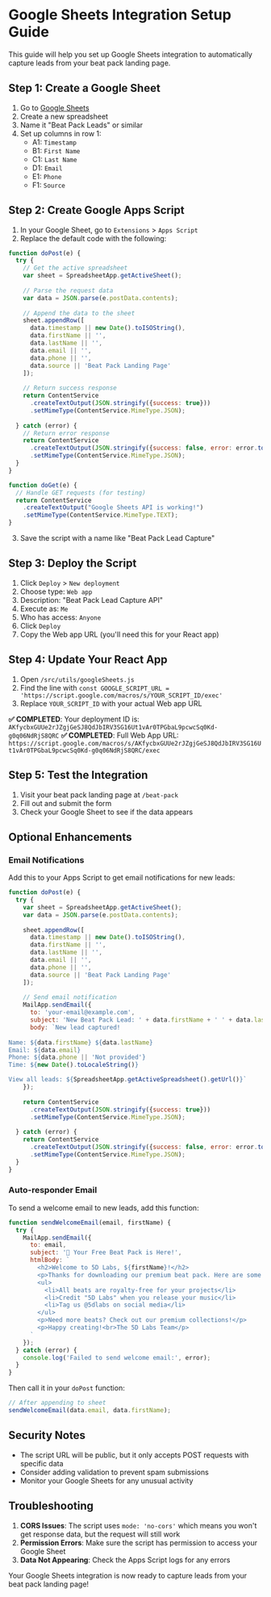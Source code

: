 # Google Sheets Integration Setup Guide

This guide will help you set up Google Sheets integration to automatically capture leads from your beat pack landing page.

## Step 1: Create a Google Sheet

1. Go to [Google Sheets](https://sheets.google.com)
2. Create a new spreadsheet
3. Name it "Beat Pack Leads" or similar
4. Set up columns in row 1:
   - A1: `Timestamp`
   - B1: `First Name`
   - C1: `Last Name`
   - D1: `Email`
   - E1: `Phone`
   - F1: `Source`

## Step 2: Create Google Apps Script

1. In your Google Sheet, go to `Extensions` > `Apps Script`
2. Replace the default code with the following:

```javascript
function doPost(e) {
  try {
    // Get the active spreadsheet
    var sheet = SpreadsheetApp.getActiveSheet();
    
    // Parse the request data
    var data = JSON.parse(e.postData.contents);
    
    // Append the data to the sheet
    sheet.appendRow([
      data.timestamp || new Date().toISOString(),
      data.firstName || '',
      data.lastName || '',
      data.email || '',
      data.phone || '',
      data.source || 'Beat Pack Landing Page'
    ]);
    
    // Return success response
    return ContentService
      .createTextOutput(JSON.stringify({success: true}))
      .setMimeType(ContentService.MimeType.JSON);
      
  } catch (error) {
    // Return error response
    return ContentService
      .createTextOutput(JSON.stringify({success: false, error: error.toString()}))
      .setMimeType(ContentService.MimeType.JSON);
  }
}

function doGet(e) {
  // Handle GET requests (for testing)
  return ContentService
    .createTextOutput("Google Sheets API is working!")
    .setMimeType(ContentService.MimeType.TEXT);
}
```

3. Save the script with a name like "Beat Pack Lead Capture"

## Step 3: Deploy the Script

1. Click `Deploy` > `New deployment`
2. Choose type: `Web app`
3. Description: "Beat Pack Lead Capture API"
4. Execute as: `Me`
5. Who has access: `Anyone`
6. Click `Deploy`
7. Copy the Web app URL (you'll need this for your React app)

## Step 4: Update Your React App

1. Open `/src/utils/googleSheets.js`
2. Find the line with `const GOOGLE_SCRIPT_URL = 'https://script.google.com/macros/s/YOUR_SCRIPT_ID/exec'`
3. Replace `YOUR_SCRIPT_ID` with your actual Web app URL

**✅ COMPLETED**: Your deployment ID is: `AKfycbxGUUe2rJZgjGeSJ8QdJbIRV3SG16Ut1vAr0TPGbaL9pcwcSq0Kd-g0q06NdRjS8QRC`
**✅ COMPLETED**: Full Web App URL: `https://script.google.com/macros/s/AKfycbxGUUe2rJZgjGeSJ8QdJbIRV3SG16Ut1vAr0TPGbaL9pcwcSq0Kd-g0q06NdRjS8QRC/exec`

## Step 5: Test the Integration

1. Visit your beat pack landing page at `/beat-pack`
2. Fill out and submit the form
3. Check your Google Sheet to see if the data appears

## Optional Enhancements

### Email Notifications
Add this to your Apps Script to get email notifications for new leads:

```javascript
function doPost(e) {
  try {
    var sheet = SpreadsheetApp.getActiveSheet();
    var data = JSON.parse(e.postData.contents);
    
    sheet.appendRow([
      data.timestamp || new Date().toISOString(),
      data.firstName || '',
      data.lastName || '',
      data.email || '',
      data.phone || '',
      data.source || 'Beat Pack Landing Page'
    ]);
    
    // Send email notification
    MailApp.sendEmail({
      to: 'your-email@example.com',
      subject: 'New Beat Pack Lead: ' + data.firstName + ' ' + data.lastName,
      body: `New lead captured!
      
Name: ${data.firstName} ${data.lastName}
Email: ${data.email}
Phone: ${data.phone || 'Not provided'}
Time: ${new Date().toLocaleString()}

View all leads: ${SpreadsheetApp.getActiveSpreadsheet().getUrl()}`
    });
    
    return ContentService
      .createTextOutput(JSON.stringify({success: true}))
      .setMimeType(ContentService.MimeType.JSON);
      
  } catch (error) {
    return ContentService
      .createTextOutput(JSON.stringify({success: false, error: error.toString()}))
      .setMimeType(ContentService.MimeType.JSON);
  }
}
```

### Auto-responder Email
To send a welcome email to new leads, add this function:

```javascript
function sendWelcomeEmail(email, firstName) {
  try {
    MailApp.sendEmail({
      to: email,
      subject: '🎵 Your Free Beat Pack is Here!',
      htmlBody: `
        <h2>Welcome to 5D Labs, ${firstName}!</h2>
        <p>Thanks for downloading our premium beat pack. Here are some tips to get started:</p>
        <ul>
          <li>All beats are royalty-free for your projects</li>
          <li>Credit "5D Labs" when you release your music</li>
          <li>Tag us @5dlabs on social media</li>
        </ul>
        <p>Need more beats? Check out our premium collections!</p>
        <p>Happy creating!<br>The 5D Labs Team</p>
      `
    });
  } catch (error) {
    console.log('Failed to send welcome email:', error);
  }
}
```

Then call it in your `doPost` function:
```javascript
// After appending to sheet
sendWelcomeEmail(data.email, data.firstName);
```

## Security Notes

- The script URL will be public, but it only accepts POST requests with specific data
- Consider adding validation to prevent spam submissions
- Monitor your Google Sheets for any unusual activity

## Troubleshooting

1. **CORS Issues**: The script uses `mode: 'no-cors'` which means you won't get response data, but the request will still work
2. **Permission Errors**: Make sure the script has permission to access your Google Sheet
3. **Data Not Appearing**: Check the Apps Script logs for any errors

Your Google Sheets integration is now ready to capture leads from your beat pack landing page!
